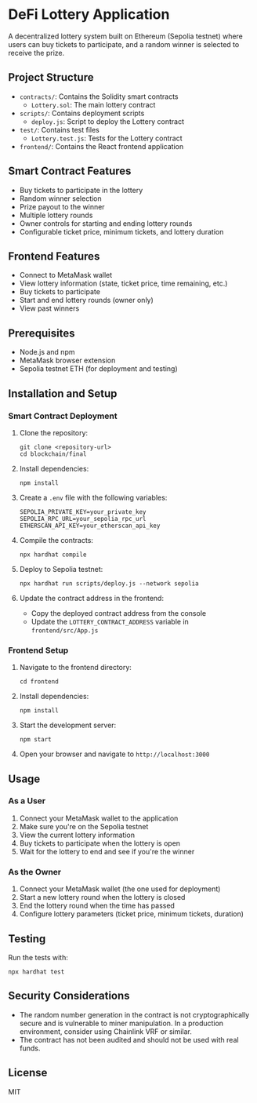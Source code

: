 # DeFi Lottery Application

A decentralized lottery system built on Ethereum (Sepolia testnet) where users can buy tickets to participate, and a random winner is selected to receive the prize.

## Project Structure

- `contracts/`: Contains the Solidity smart contracts
  - `Lottery.sol`: The main lottery contract
- `scripts/`: Contains deployment scripts
  - `deploy.js`: Script to deploy the Lottery contract
- `test/`: Contains test files
  - `Lottery.test.js`: Tests for the Lottery contract
- `frontend/`: Contains the React frontend application

## Smart Contract Features

- Buy tickets to participate in the lottery
- Random winner selection
- Prize payout to the winner
- Multiple lottery rounds
- Owner controls for starting and ending lottery rounds
- Configurable ticket price, minimum tickets, and lottery duration

## Frontend Features

- Connect to MetaMask wallet
- View lottery information (state, ticket price, time remaining, etc.)
- Buy tickets to participate
- Start and end lottery rounds (owner only)
- View past winners

## Prerequisites

- Node.js and npm
- MetaMask browser extension
- Sepolia testnet ETH (for deployment and testing)

## Installation and Setup

### Smart Contract Deployment

1. Clone the repository:
   ```
   git clone <repository-url>
   cd blockchain/final
   ```

2. Install dependencies:
   ```
   npm install
   ```

3. Create a `.env` file with the following variables:
   ```
   SEPOLIA_PRIVATE_KEY=your_private_key
   SEPOLIA_RPC_URL=your_sepolia_rpc_url
   ETHERSCAN_API_KEY=your_etherscan_api_key
   ```

4. Compile the contracts:
   ```
   npx hardhat compile
   ```

5. Deploy to Sepolia testnet:
   ```
   npx hardhat run scripts/deploy.js --network sepolia
   ```

6. Update the contract address in the frontend:
   - Copy the deployed contract address from the console
   - Update the `LOTTERY_CONTRACT_ADDRESS` variable in `frontend/src/App.js`

### Frontend Setup

1. Navigate to the frontend directory:
   ```
   cd frontend
   ```

2. Install dependencies:
   ```
   npm install
   ```

3. Start the development server:
   ```
   npm start
   ```

4. Open your browser and navigate to `http://localhost:3000`

## Usage

### As a User

1. Connect your MetaMask wallet to the application
2. Make sure you're on the Sepolia testnet
3. View the current lottery information
4. Buy tickets to participate when the lottery is open
5. Wait for the lottery to end and see if you're the winner

### As the Owner

1. Connect your MetaMask wallet (the one used for deployment)
2. Start a new lottery round when the lottery is closed
3. End the lottery round when the time has passed
4. Configure lottery parameters (ticket price, minimum tickets, duration)

## Testing

Run the tests with:
```
npx hardhat test
```

## Security Considerations

- The random number generation in the contract is not cryptographically secure and is vulnerable to miner manipulation. In a production environment, consider using Chainlink VRF or similar.
- The contract has not been audited and should not be used with real funds.

## License

MIT